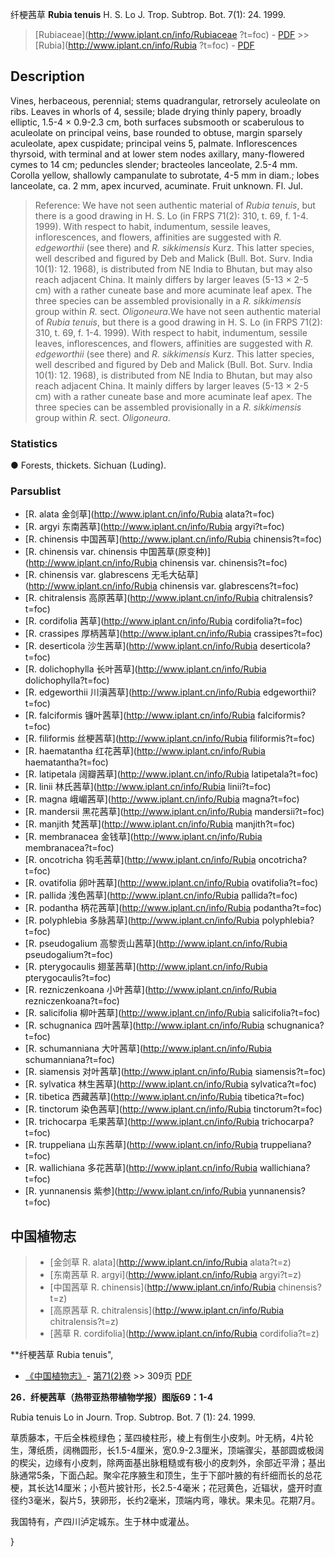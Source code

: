 纤梗茜草 **Rubia tenuis** H. S. Lo J. Trop. Subtrop. Bot. 7(1): 24. 1999.

> [Rubiaceae](http://www.iplant.cn/info/Rubiaceae ?t=foc) - [PDF](http://iplant.cn/foc/pdf/Rubiaceae.pdf) >> [Rubia](http://www.iplant.cn/info/Rubia ?t=foc) - [PDF](http://www.iplant.cn/foc/pdf/Rubia.pdf)

## Description

Vines, herbaceous, perennial; stems quadrangular, retrorsely aculeolate on ribs. Leaves in whorls of 4, sessile; blade drying thinly papery, broadly elliptic, 1.5-4 × 0.9-2.3 cm, both surfaces subsmooth or scaberulous to aculeolate on principal veins, base rounded to obtuse, margin sparsely aculeolate, apex cuspidate; principal veins 5, palmate. Inflorescences thyrsoid, with terminal and at lower stem nodes axillary, many-flowered cymes to 14 cm; peduncles slender; bracteoles lanceolate, 2.5-4 mm. Corolla yellow, shallowly campanulate to subrotate, 4-5 mm in diam.; lobes lanceolate, ca. 2 mm, apex incurved, acuminate. Fruit unknown. Fl. Jul.

> Reference: 
> We have not seen authentic material of *Rubia tenuis*, but there is a good drawing in H. S. Lo (in FRPS 71(2): 310, t. 69, f. 1-4. 1999). With respect to habit, indumentum, sessile leaves, inflorescences, and flowers, affinities are suggested with *R. edgeworthii* (see there) and *R. sikkimensis* Kurz. This latter species, well described and figured by Deb and Malick (Bull. Bot. Surv. India 10(1): 12. 1968), is distributed from NE India to Bhutan, but may also reach adjacent China. It mainly differs by larger leaves (5-13 × 2-5 cm) with a rather cuneate base and more acuminate leaf apex. The three species can be assembled provisionally in a *R. sikkimensis* group within *R.* sect. *Oligoneura*.We have not seen authentic material of *Rubia tenuis*, but there is a good drawing in H. S. Lo (in FRPS 71(2): 310, t. 69, f. 1-4. 1999). With respect to habit, indumentum, sessile leaves, inflorescences, and flowers, affinities are suggested with *R. edgeworthii* (see there) and *R. sikkimensis* Kurz. This latter species, well described and figured by Deb and Malick (Bull. Bot. Surv. India 10(1): 12. 1968), is distributed from NE India to Bhutan, but may also reach adjacent China. It mainly differs by larger leaves (5-13 × 2-5 cm) with a rather cuneate base and more acuminate leaf apex. The three species can be assembled provisionally in a *R. sikkimensis* group within *R.* sect. *Oligoneura*.

### Statistics
● Forests, thickets. Sichuan (Luding).

### Parsublist

* [R.  alata  金剑草](http://www.iplant.cn/info/Rubia alata?t=foc)
* [R.  argyi  东南茜草](http://www.iplant.cn/info/Rubia argyi?t=foc)
* [R.  chinensis  中国茜草](http://www.iplant.cn/info/Rubia chinensis?t=foc)
* [R.  chinensis var. chinensis  中国茜草(原变种)](http://www.iplant.cn/info/Rubia chinensis var. chinensis?t=foc)
* [R.  chinensis var. glabrescens  无毛大砧草](http://www.iplant.cn/info/Rubia chinensis var. glabrescens?t=foc)
* [R.  chitralensis  高原茜草](http://www.iplant.cn/info/Rubia chitralensis?t=foc)
* [R.  cordifolia  茜草](http://www.iplant.cn/info/Rubia cordifolia?t=foc)
* [R.  crassipes  厚柄茜草](http://www.iplant.cn/info/Rubia crassipes?t=foc)
* [R.  deserticola  沙生茜草](http://www.iplant.cn/info/Rubia deserticola?t=foc)
* [R.  dolichophylla  长叶茜草](http://www.iplant.cn/info/Rubia dolichophylla?t=foc)
* [R.  edgeworthii  川滇茜草](http://www.iplant.cn/info/Rubia edgeworthii?t=foc)
* [R.  falciformis  镰叶茜草](http://www.iplant.cn/info/Rubia falciformis?t=foc)
* [R.  filiformis  丝梗茜草](http://www.iplant.cn/info/Rubia filiformis?t=foc)
* [R.  haematantha  红花茜草](http://www.iplant.cn/info/Rubia haematantha?t=foc)
* [R.  latipetala  阔瓣茜草](http://www.iplant.cn/info/Rubia latipetala?t=foc)
* [R.  linii  林氏茜草](http://www.iplant.cn/info/Rubia linii?t=foc)
* [R.  magna  峨嵋茜草](http://www.iplant.cn/info/Rubia magna?t=foc)
* [R.  mandersii  黑花茜草](http://www.iplant.cn/info/Rubia mandersii?t=foc)
* [R.  manjith  梵茜草](http://www.iplant.cn/info/Rubia manjith?t=foc)
* [R.  membranacea  金钱草](http://www.iplant.cn/info/Rubia membranacea?t=foc)
* [R.  oncotricha  钩毛茜草](http://www.iplant.cn/info/Rubia oncotricha?t=foc)
* [R.  ovatifolia  卵叶茜草](http://www.iplant.cn/info/Rubia ovatifolia?t=foc)
* [R.  pallida  浅色茜草](http://www.iplant.cn/info/Rubia pallida?t=foc)
* [R.  podantha  柄花茜草](http://www.iplant.cn/info/Rubia podantha?t=foc)
* [R.  polyphlebia  多脉茜草](http://www.iplant.cn/info/Rubia polyphlebia?t=foc)
* [R.  pseudogalium  高黎贡山茜草](http://www.iplant.cn/info/Rubia pseudogalium?t=foc)
* [R.  pterygocaulis  翅茎茜草](http://www.iplant.cn/info/Rubia pterygocaulis?t=foc)
* [R.  rezniczenkoana  小叶茜草](http://www.iplant.cn/info/Rubia rezniczenkoana?t=foc)
* [R.  salicifolia  柳叶茜草](http://www.iplant.cn/info/Rubia salicifolia?t=foc)
* [R.  schugnanica  四叶茜草](http://www.iplant.cn/info/Rubia schugnanica?t=foc)
* [R.  schumanniana  大叶茜草](http://www.iplant.cn/info/Rubia schumanniana?t=foc)
* [R.  siamensis  对叶茜草](http://www.iplant.cn/info/Rubia siamensis?t=foc)
* [R.  sylvatica  林生茜草](http://www.iplant.cn/info/Rubia sylvatica?t=foc)
* [R.  tibetica  西藏茜草](http://www.iplant.cn/info/Rubia tibetica?t=foc)
* [R.  tinctorum  染色茜草](http://www.iplant.cn/info/Rubia tinctorum?t=foc)
* [R.  trichocarpa  毛果茜草](http://www.iplant.cn/info/Rubia trichocarpa?t=foc)
* [R.  truppeliana  山东茜草](http://www.iplant.cn/info/Rubia truppeliana?t=foc)
* [R.  wallichiana  多花茜草](http://www.iplant.cn/info/Rubia wallichiana?t=foc)
* [R.  yunnanensis  紫参](http://www.iplant.cn/info/Rubia yunnanensis?t=foc)

## 中国植物志

> * [金剑草  R.  alata](http://www.iplant.cn/info/Rubia alata?t=z)
> * [东南茜草  R.  argyi](http://www.iplant.cn/info/Rubia argyi?t=z)
> * [中国茜草  R.  chinensis](http://www.iplant.cn/info/Rubia chinensis?t=z)
> * [高原茜草  R.  chitralensis](http://www.iplant.cn/info/Rubia chitralensis?t=z)
> * [茜草  R.  cordifolia](http://www.iplant.cn/info/Rubia cordifolia?t=z)

**纤梗茜草 Rubia tenuis",

* [《中国植物志》](http://www.iplant.cn/frps)- [第71(2)卷](http://www.iplant.cn/frps/vol/71(2)) >> 309页 [PDF](http://www.iplant.cn/frps/pdf/71(2)/309.PDF)

**26．纤梗茜草（热带亚热带植物学报）图版69：1-4**

Rubia tenuis Lo in Journ. Trop. Subtrop. Bot. 7 (1): 24. 1999.

草质藤本，干后全株榄绿色；茎四棱柱形，棱上有倒生小皮刺。叶无柄，4片轮生，薄纸质，阔椭圆形，长1.5-4厘米，宽0.9-2.3厘米，顶端骤尖，基部圆或极阔的楔尖，边缘有小皮刺，除两面基出脉粗糙或有极小的皮刺外，余部近平滑；基出脉通常5条，下面凸起。聚伞花序腋生和顶生，生于下部叶腋的有纤细而长的总花梗，其长达14厘米；小苞片披针形，长2.5-4毫米；花冠黄色，近辐状，盛开时直径约3毫米，裂片5，狭卵形，长约2毫米，顶端内弯，喙状。果未见。花期7月。

我国特有，产四川泸定城东。生于林中或灌丛。

}